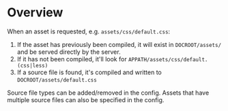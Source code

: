 # Overview

When an asset is requested, e.g. `assets/css/default.css`:

  1. If the asset has previously been compiled, it will exist in `DOCROOT/assets/`
     and be served directly by the server.
  2. If it has not been compiled, it'll look for `APPATH/assets/css/default.(css|less)`
  3. If a source file is found, it's compiled and written to 
     `DOCROOT/assets/default.css`

Source file types can be added/removed in the config. Assets that have multiple source
files can also be specified in the config.
